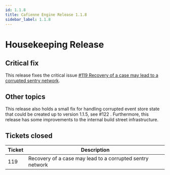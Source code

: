 ```yaml
---
id: 1.1.8
title: Cafienne Engine Release 1.1.8
sidebar_label: 1.1.8
---
```


# Housekeeping Release

## Critical fix
This release fixes the critical issue [#119 Recovery of a case may lead to a corrupted sentry network](#119).

## Other topics
This release also holds a small fix for handling corrupted event store state that could be created up to version 1.1.5, see #122 .
Furthermore, this release has some improvements to the internal build street infrastructure.

## Tickets closed

| Ticket   | Description |
|----------|-------------|
| 119  |  Recovery of a case may lead to a corrupted sentry network
